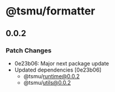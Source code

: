 # @tsmu/formatter

## 0.0.2

### Patch Changes

- 0e23b06: Major next package update
- Updated dependencies [0e23b06]
  - @tsmu/runtime@0.0.2
  - @tsmu/utils@0.0.2
